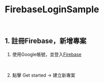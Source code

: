 # FirebaseLoginSample

</br>

## 1. 註冊Firebase，新增專案

1. 使用Google帳號，並登入[Firebase](https://firebase.google.com)

</br>

2. 點擊 Get started -> 建立新專案

